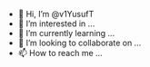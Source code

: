- 👋 Hi, I’m @v1YusufT
- 👀 I’m interested in ...
- 🌱 I’m currently learning ...
- 💞️ I’m looking to collaborate on ...
- 📫 How to reach me ...

<!---
v1YusufT/v1YusufT is a ✨ special ✨ repository because its `README.md` (this file) appears on your GitHub profile.
You can click the Preview link to take a look at your changes.
--->
